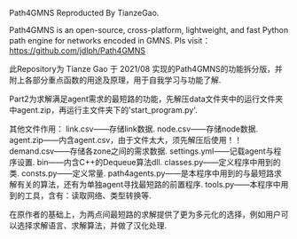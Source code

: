 Path4GMNS Reproducted By TianzeGao.

Path4GMNS is an open-source, cross-platform, lightweight, and fast Python path engine for networks encoded in GMNS.
Pls visit：https://github.com/jdlph/Path4GMNS

此Repository为 Tianze Gao 于 2021/08 实现的Path4GMNS的功能拆分版，并附上各部分重点函数的用途及原理，用于自我学习与功能了解.

Part2为求解满足agent需求的最短路的功能，先解压data文件夹中的运行文件夹中agent.zip，再运行主文件夹下的'start_program.py'.

其他文件作用：
link.csv——存储link数据.
node.csv——存储node数据.
agent.zip——内含agent.csv，由于文件太大，须先解压后使用！！
demand.csv——存储各zone之间的需求数据.
settings.yml——记载agent与程序设置.
bin——内含C++的Dequeue算法dll.
classes.py——定义程序中用到的类.
consts.py——定义常量.
path4agents.py——是本程序中用到的与最短路求解有关的算法，还有为单独agent寻找最短路的前置程序.
tools.py——本程序中用到的工具，含有：读取网络、类型转换等.

在原作者的基础上，为两点间最短路的求解提供了更为多元化的选择，例如用户可以选择求解语言、求解算法，并做了汉化处理.